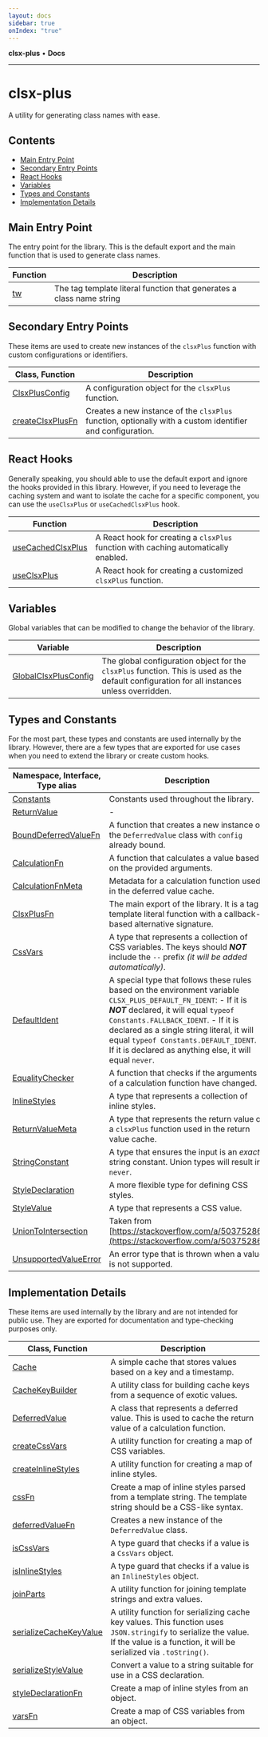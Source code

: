 ```yaml
---
layout: docs
sidebar: true
onIndex: "true"
---
```


**clsx-plus** • **Docs**

---

# clsx-plus

A utility for generating class names with ease.

## Contents

- [Main Entry Point](#main-entry-point)
- [Secondary Entry Points](#secondary-entry-points)
- [React Hooks](#react-hooks)
- [Variables](#variables)
- [Types and Constants](#types-and-constants)
- [Implementation Details](#implementation-details)

## Main Entry Point

The entry point for the library. This is the default export and the main function that is used to generate class names.

| Function             | Description                                                          |
| -------------------- | -------------------------------------------------------------------- |
| [tw](Function.tw.md) | The tag template literal function that generates a class name string |

## Secondary Entry Points

These items are used to create new instances of the `clsxPlus` function with custom configurations or identifiers.

| Class, Function                                  | Description                                                                                               |
| ------------------------------------------------ | --------------------------------------------------------------------------------------------------------- |
| [ClsxPlusConfig](Class.ClsxPlusConfig.md)        | A configuration object for the `clsxPlus` function.                                                       |
| [createClsxPlusFn](Function.createClsxPlusFn.md) | Creates a new instance of the `clsxPlus` function, optionally with a custom identifier and configuration. |

## React Hooks

Generally speaking, you should able to use the default export and ignore the hooks provided in
this library. However, if you need to leverage the caching system and want to isolate the
cache for a specific component, you can use the `useClsxPlus` or `useCachedClsxPlus` hook.

| Function                                           | Description                                                                         |
| -------------------------------------------------- | ----------------------------------------------------------------------------------- |
| [useCachedClsxPlus](Function.useCachedClsxPlus.md) | A React hook for creating a `clsxPlus` function with caching automatically enabled. |
| [useClsxPlus](Function.useClsxPlus.md)             | A React hook for creating a customized `clsxPlus` function.                         |

## Variables

Global variables that can be modified to change the behavior of the library.

| Variable                                                 | Description                                                                                                                                 |
| -------------------------------------------------------- | ------------------------------------------------------------------------------------------------------------------------------------------- |
| [GlobalClsxPlusConfig](Variable.GlobalClsxPlusConfig.md) | The global configuration object for the `clsxPlus` function. This is used as the default configuration for all instances unless overridden. |

## Types and Constants

For the most part, these types and constants are used internally by the library. However, there
are a few types that are exported for use cases when you need to extend the library or create
custom hooks.

| Namespace, Interface, Type alias                            | Description                                                                                                                                                                                                                                                                                                                                          |
| ----------------------------------------------------------- | ---------------------------------------------------------------------------------------------------------------------------------------------------------------------------------------------------------------------------------------------------------------------------------------------------------------------------------------------------- |
| [Constants](Namespace.Constants.md)                         | Constants used throughout the library.                                                                                                                                                                                                                                                                                                               |
| [ReturnValue](Interface.ReturnValue.md)                     | -                                                                                                                                                                                                                                                                                                                                                    |
| [BoundDeferredValueFn](TypeAlias.BoundDeferredValueFn.md)   | A function that creates a new instance of the `DeferredValue` class with `config` already bound.                                                                                                                                                                                                                                                     |
| [CalculationFn](TypeAlias.CalculationFn.md)                 | A function that calculates a value based on the provided arguments.                                                                                                                                                                                                                                                                                  |
| [CalculationFnMeta](TypeAlias.CalculationFnMeta.md)         | Metadata for a calculation function used in the deferred value cache.                                                                                                                                                                                                                                                                                |
| [ClsxPlusFn](TypeAlias.ClsxPlusFn.md)                       | The main export of the library. It is a tag template literal function with a callback-based alternative signature.                                                                                                                                                                                                                                   |
| [CssVars](TypeAlias.CssVars.md)                             | A type that represents a collection of CSS variables. The keys should **_NOT_** include the `--` prefix _(it will be added automatically)_.                                                                                                                                                                                                          |
| [DefaultIdent](TypeAlias.DefaultIdent.md)                   | A special type that follows these rules based on the environment variable `CLSX_PLUS_DEFAULT_FN_IDENT`: - If it is **_NOT_** declared, it will equal `typeof Constants.FALLBACK_IDENT`. - If it is declared as a single string literal, it will equal `typeof Constants.DEFAULT_IDENT`. - If it is declared as anything else, it will equal `never`. |
| [EqualityChecker](TypeAlias.EqualityChecker.md)             | A function that checks if the arguments of a calculation function have changed.                                                                                                                                                                                                                                                                      |
| [InlineStyles](TypeAlias.InlineStyles.md)                   | A type that represents a collection of inline styles.                                                                                                                                                                                                                                                                                                |
| [ReturnValueMeta](TypeAlias.ReturnValueMeta.md)             | A type that represents the return value of a `clsxPlus` function used in the return value cache.                                                                                                                                                                                                                                                     |
| [StringConstant](TypeAlias.StringConstant.md)               | A type that ensures the input is an _exact_ string constant. Union types will result in `never`.                                                                                                                                                                                                                                                     |
| [StyleDeclaration](TypeAlias.StyleDeclaration.md)           | A more flexible type for defining CSS styles.                                                                                                                                                                                                                                                                                                        |
| [StyleValue](TypeAlias.StyleValue.md)                       | A type that represents a CSS value.                                                                                                                                                                                                                                                                                                                  |
| [UnionToIntersection](TypeAlias.UnionToIntersection.md)     | Taken from [https://stackoverflow.com/a/50375286](https://stackoverflow.com/a/50375286)                                                                                                                                                                                                                                                              |
| [UnsupportedValueError](TypeAlias.UnsupportedValueError.md) | An error type that is thrown when a value is not supported.                                                                                                                                                                                                                                                                                          |

## Implementation Details

These items are used internally by the library and are not intended for public use. They are
exported for documentation and type-checking purposes only.

| Class, Function                                              | Description                                                                                                                                                                           |
| ------------------------------------------------------------ | ------------------------------------------------------------------------------------------------------------------------------------------------------------------------------------- |
| [Cache](Class.Cache.md)                                      | A simple cache that stores values based on a key and a timestamp.                                                                                                                     |
| [CacheKeyBuilder](Class.CacheKeyBuilder.md)                  | A utility class for building cache keys from a sequence of exotic values.                                                                                                             |
| [DeferredValue](Class.DeferredValue.md)                      | A class that represents a deferred value. This is used to cache the return value of a calculation function.                                                                           |
| [createCssVars](Function.createCssVars.md)                   | A utility function for creating a map of CSS variables.                                                                                                                               |
| [createInlineStyles](Function.createInlineStyles.md)         | A utility function for creating a map of inline styles.                                                                                                                               |
| [cssFn](Function.cssFn.md)                                   | Create a map of inline styles parsed from a template string. The template string should be a CSS-like syntax.                                                                         |
| [deferredValueFn](Function.deferredValueFn.md)               | Creates a new instance of the `DeferredValue` class.                                                                                                                                  |
| [isCssVars](Function.isCssVars.md)                           | A type guard that checks if a value is a `CssVars` object.                                                                                                                            |
| [isInlineStyles](Function.isInlineStyles.md)                 | A type guard that checks if a value is an `InlineStyles` object.                                                                                                                      |
| [joinParts](Function.joinParts.md)                           | A utility function for joining template strings and extra values.                                                                                                                     |
| [serializeCacheKeyValue](Function.serializeCacheKeyValue.md) | A utility function for serializing cache key values. This function uses `JSON.stringify` to serialize the value. If the value is a function, it will be serialized via `.toString()`. |
| [serializeStyleValue](Function.serializeStyleValue.md)       | Convert a value to a string suitable for use in a CSS declaration.                                                                                                                    |
| [styleDeclarationFn](Function.styleDeclarationFn.md)         | Create a map of inline styles from an object.                                                                                                                                         |
| [varsFn](Function.varsFn.md)                                 | Create a map of CSS variables from an object.                                                                                                                                         |
